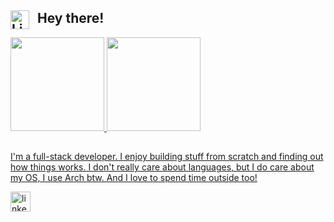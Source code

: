 ## <img align="left" alt="Linux" width="30px" style="padding-right:10px;" src="https://cdn.jsdelivr.net/gh/devicons/devicon/icons/linux/linux-original.svg" />  Hey there!

<div>
  <a href="https://github.com/victorguidi">
  <img height="150em" src="https://github-readme-stats.vercel.app/api?username=victorguidi&show_icons=true&theme=dracula&include_all_commits=true&count_private=true"/>
  <img height="150em" src="https://github-readme-stats.vercel.app/api/top-langs/?username=victorguidi&layout=compact&langs_count=6&theme=dracula"/>
</div>

##

I'm a full-stack developer. I enjoy building stuff from scratch and finding out how things works. I don't really care about languages, but I do care about my OS, I use Arch btw. And I love to spend time outside too! 

<p align="left">
   <a href="https://www.linkedin.com/in/victor-guidi/">
      <img width="32px" alt="linkedin" title="Connect with me" src="https://cdn.jsdelivr.net/gh/devicons/devicon/icons/linkedin/linkedin-original.svg"/>
   </a> 
</p>

#

